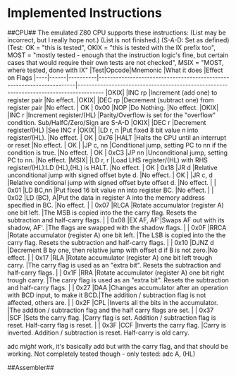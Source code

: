 Implemented Instructions
========================

##CPU##
The emulated Z80 CPU supports these instructions:
(List may be incorrect, but I really hope not.)
(List is not finished.)
(S-A-D: Set as defined)
(Test: OK = "this is tested", OKIX = "this is tested with the IX prefix too",
       MOST = "mostly tested - enough that the instruction logic's fine,
               but certain cases that would require their own tests are not checked",
       MSIX = "MOST, where tested, done with IX"
|Test|Opcode|Mnemonic  |What it does                                                          |Effect on Flags
|----|------|----------|----------------------------------------------------------------------|---------------------------------------------------------------------------------------
|OKIX|      |INC rp    |Increment (add one) to register pair                                  |No effect.
|OKIX|      |DEC rp    |Decrement (subtract one) from register pair                           |No effect.
| OK | 0x00 |NOP       |Do Nothing.                                                           |No effect.
|OKIX|      |INC r     |Increment register/(HL)                                               |Parity/Overflow is set for the "overflow" condition. Sub/HalfC/Zero/Sign are S-A-D
|OKIX|      |DEC r     |Decrement register/(HL)                                               |See INC r
|OKIX|      |LD r, n   |Put fixed 8 bit value n into register/(HL).                           |No effect.
| OK | 0x76 |HALT      |Halts the CPU until an interrupt or reset                             |No effect.
| OK |      |JP c, nn  |Conditional jump, setting PC to nn if the condition is true.          |No effect.
| OK | 0xC3 |JP nn     |Unconditional jump, setting PC to nn.                                 |No effect.
|MSIX|      |LD r, r   |Load LHS register/(HL) with RHS register/(HL):LD (HL),(HL) is HALT.   |No effect.
| OK | 0x18 |JR d      |Relative unconditional jump with signed offset byte d.                |No effect.
| OK |      |JR c, d   |Relative conditional jump with signed offset byte offset d.           |No effect.
|    | 0x01 |LD BC,nn  |Put fixed 16 bit value nn into register BC.                           |No effect.
|    | 0x02 |LD (BC), A|Put the data in register A into the memory address specified in BC.   |No effect.
|    | 0x07 |RLCA      |Rotate accumulator (register A) one bit left.                         |The MSB is copied into the the carry flag. Resets the subtraction and half-carry flags.
|    | 0x08 |EX AF, AF'|Swaps AF out with its shadow, AF'.                                    |The flags are swapped with the shadow flags.
|    | 0x0F |RRCA      |Rotate accumulator (register A) one bit left.                         |The LSB is copied into the the carry flag. Resets the subtraction and half-carry flags.
|    | 0x10 |DJNZ d    |Decrement B by one, then relative jump with offset d if B is not zero.|No effect.
|    | 0x17 |RLA       |Rotate accumulator (register A) one bit left trough carry.            |The carry flag is used as an "extra bit". Resets the subtraction and half-carry flags.
|    | 0x1F |RRA       |Rotate accumulator (register A) one bit right trough carry.           |The carry flag is used as an "extra bit". Resets the subtraction and half-carry flags.
|    | 0x27 |DAA       |Changes accumulator after an operation with BCD input, to make it BCD.|The addition / subtraction flag is not affected, others are.
|    | 0x2F |CPL       |Inverts all the bits in the accumulator.                              |The addition / subtraction flag and the half carry flags are set.
|    | 0x37 |SCF       |Sets the carry flag.                                                  |Carry flag is set. Addition / subtraction flag is reset. Half-carry flag is reset.
|    | 0x3F |CCF       |Inverts the carry flag.                                               |Carry is inverted. Addition / subtraction is reset. Half-carry is old carry.

adc *might* work, it's basically add but with the carry flag, and that should be working.
Not completely tested though - only tested: adc A, (HL)

##Assembler##
